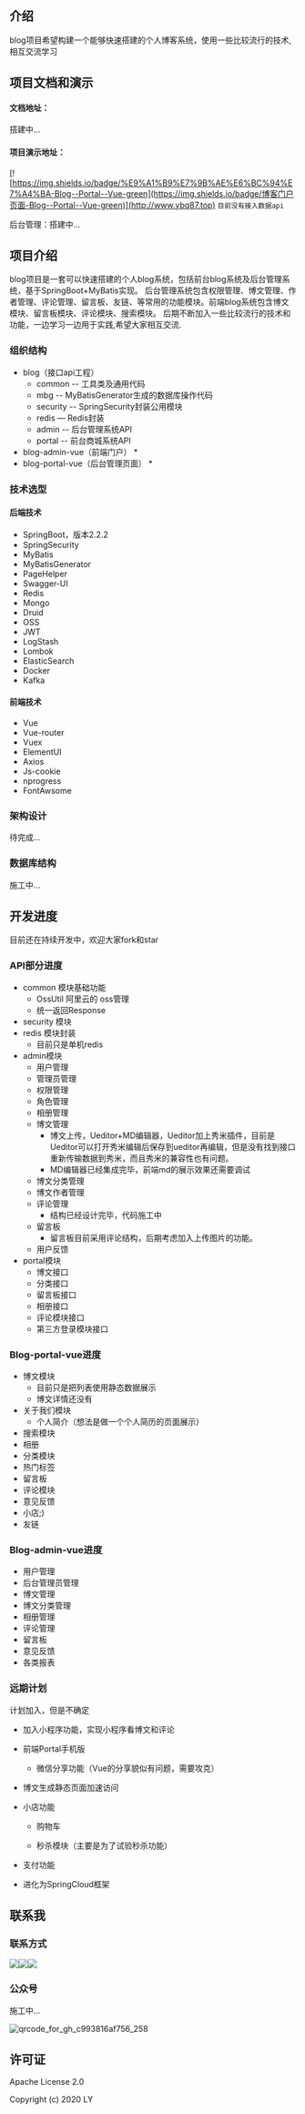 ## 介绍

blog项目希望构建一个能够快速搭建的个人博客系统，使用一些比较流行的技术,相互交流学习


## 项目文档和演示

#### 文档地址：

搭建中...

#### 项目演示地址：

 [![https://img.shields.io/badge/%E9%A1%B9%E7%9B%AE%E6%BC%94%E7%A4%BA-Blog--Portal--Vue-green](https://img.shields.io/badge/博客门户页面-Blog--Portal--Vue-green)](http://www.ybq87.top) `目前没有接入数据api`

后台管理：搭建中...

## 项目介绍

blog项目是一套可以快速搭建的个人blog系统，包括前台blog系统及后台管理系统，基于SpringBoot+MyBatis实现。 后台管理系统包含权限管理、博文管理、作者管理、评论管理、留言板、友链、等常用的功能模块。前端blog系统包含博文模块、留言板模块、评论模块、搜索模块。
后期不断加入一些比较流行的技术和功能，一边学习一边用于实践,希望大家相互交流.



### 组织结构

*   blog（接口api工程）
    *   common -- 工具类及通用代码
    *   mbg -- MyBatisGenerator生成的数据库操作代码
    *   security -- SpringSecurity封装公用模块
    *   redis — Redis封装
    *   admin -- 后台管理系统API
    *   portal -- 前台商城系统API
*   blog-admin-vue（前端门户）
    *   
*   blog-portal-vue（后台管理页面）
    *   

### 技术选型

#### 后端技术
*   SpringBoot，版本2.2.2
*   SpringSecurity
*   MyBatis
*   MyBatisGenerator
*   PageHelper
*   Swagger-UI
*   Redis
*   Mongo
*   Druid
*   OSS
*   JWT
*   LogStash
*   Lombok
*   ElasticSearch
*   Docker
*   Kafka



#### 前端技术

*   Vue
*   Vue-router
*   Vuex
*   ElementUI
*   Axios
*   Js-cookie
*   nprogress
*   FontAwsome

### 架构设计

待完成...



### 数据库结构

施工中...

## 开发进度

目前还在持续开发中，欢迎大家fork和star

### API部分进度

*   common 模块基础功能
    *   OssUtil 阿里云的 oss管理
    *   统一返回Response
*   security 模块
*   redis 模块封装
    *   目前只是单机redis
*   admin模块
    *   用户管理
    *   管理员管理
    *   权限管理
    *   角色管理
    *   相册管理
    *   博文管理
        *   博文上传，Ueditor+MD编辑器，Ueditor加上秀米插件，目前是Ueditor可以打开秀米编辑后保存到ueditor再编辑，但是没有找到接口重新传输数据到秀米，而且秀米的兼容性也有问题。
        *   MD编辑器已经集成完毕，前端md的展示效果还需要调试
    *   博文分类管理
    *   博文作者管理
    *   评论管理
        *   结构已经设计完毕，代码施工中
    *   留言板
        *   留言板目前采用评论结构，后期考虑加入上传图片的功能。
    *   用户反馈
*   portal模块
    *   博文接口
    *   分类接口
    *   留言板接口
    *   相册接口
    *   评论模块接口
    *   第三方登录模块接口



### Blog-portal-vue进度

*   博文模块
    *   目前只是把列表使用静态数据展示
    *   博文详情还没有
*   关于我们模块
    *   个人简介（想法是做一个个人简历的页面展示）
*   搜索模块
*   相册
*   分类模块
*   热门标签
*   留言板
*   评论模块
*   意见反馈
*   小店;)
*   友链



### Blog-admin-vue进度

*   用户管理
*   后台管理员管理
*   博文管理
*   博文分类管理
*   相册管理
*   评论管理
*   留言板
*   意见反馈
*   各类报表



### 远期计划

计划加入，但是不确定

*   加入小程序功能，实现小程序看博文和评论

*   前端Portal手机版

    *   微信分享功能（Vue的分享貌似有问题，需要攻克）

*   博文生成静态页面加速访问

*   小店功能

    *   购物车

    *   秒杀模块（主要是为了试验秒杀功能）

*   支付功能

*   进化为SpringCloud框架

## 联系我

### 联系方式

![](https://badgen.net/badge/QQ/664162337/blue)![](https://badgen.net/badge/微信/ly19870316/green)![](https://badgen.net/badge/Email/664162337@qq.com/orange)

### 公众号

施工中...

![qrcode_for_gh_c993816af756_258](http://img.ybq87.top/upic/2020/0328/qrcode_for_gh_c993816af756_258.jpg)

## 许可证

Apache License 2.0

Copyright (c) 2020 LY